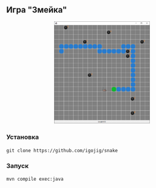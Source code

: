 ## Игра "Змейка"
<p align="center">
    <img src="./assets/demo.png" width="50%" height="50%"/>
</p>

### Установка
```
git clone https://github.com/igojig/snake
```

### Запуск
```
mvn compile exec:java
```